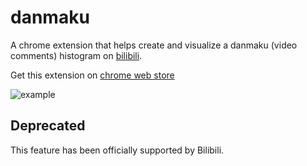 # danmaku
A chrome extension that helps create and visualize a danmaku (video comments) histogram on [bilibili](https://bilibili.com).

Get this extension on [chrome web store](https://chrome.google.com/webstore/detail/danmaku/amabhfielmdcjgahcjkipdhlffejidjo)

![example](http://ouim3dnf4.bkt.clouddn.com/18-5-22/87275555.jpg)

## Deprecated

This feature has been officially supported by Bilibili.
